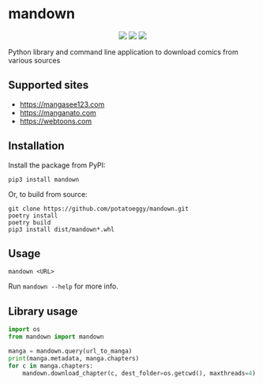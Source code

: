 # mandown

<p align="center">
    <a href="https://pypi.org/project/mandown"><img src="https://img.shields.io/pypi/v/mandown" /></a>
    <a href="https://github.com/potatoeggy/mandown/releases/latest"><img src="https://img.shields.io/github/v/release/potatoeggy/mandown?display_name=tag" /></a>
    <a href="/LICENSE"><img src="https://img.shields.io/github/license/potatoeggy/mandown" /></a>
</p>

Python library and command line application to download comics from various sources

## Supported sites

- https://mangasee123.com
- https://manganato.com
- https://webtoons.com

## Installation

Install the package from PyPI:

```
pip3 install mandown
```

Or, to build from source:

```
git clone https://github.com/potatoeggy/mandown.git
poetry install
poetry build
pip3 install dist/mandown*.whl
```

## Usage

```
mandown <URL>
```

Run `mandown --help` for more info.

## Library usage

```python
import os
from mandown import mandown

manga = mandown.query(url_to_manga)
print(manga.metadata, manga.chapters)
for c in manga.chapters:
    mandown.download_chapter(c, dest_folder=os.getcwd(), maxthreads=4)
```
